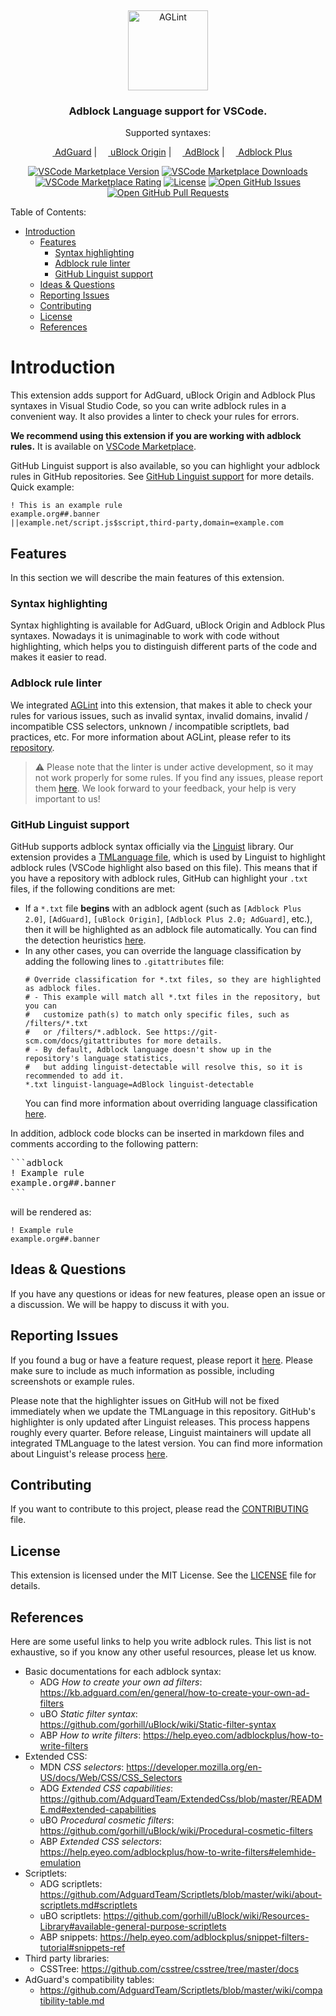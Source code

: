 &nbsp;
<p align="center">
    <img alt="AGLint" src="https://cdn.adguard.com/website/github.com/AGLint/aglint_512x512.png" width="128px">
</p>
<h3 align="center">Adblock Language support for VSCode.</h3>
<p align="center">
    Supported syntaxes:
</p>
<p align="center">
    <a href="https://adguard.com/"><img src="https://cdn.adguard.com/website/github.com/AGLint/adg_logo_128x128.png" width="14px"> AdGuard</a> |
    <a href="https://github.com/gorhill/uBlock"><img src="https://cdn.adguard.com/website/github.com/AGLint/ubo_logo_128x128.png" width="14px"> uBlock Origin</a> |
    <a href="https://getadblock.com"><img src="https://cdn.adguard.com/website/github.com/AGLint/ab_logo_128x128.png" width="14px"> AdBlock</a> |
    <a href="https://adblockplus.org/"><img src="https://cdn.adguard.com/website/github.com/AGLint/abp_logo_128x128.png" width="14px"> Adblock Plus</a>
</p>

<p align="center">
    <a href="https://marketplace.visualstudio.com/items?itemName=adguard.adblock"><img src="https://img.shields.io/visual-studio-marketplace/v/adguard.adblock" alt="VSCode Marketplace Version" /></a>
    <a href="https://marketplace.visualstudio.com/items?itemName=adguard.adblock"><img src="https://img.shields.io/visual-studio-marketplace/d/adguard.adblock" alt="VSCode Marketplace Downloads" /></a>
    <a href="https://marketplace.visualstudio.com/items?itemName=adguard.adblock"><img src="https://img.shields.io/visual-studio-marketplace/r/adguard.adblock" alt="VSCode Marketplace Rating" /></a>
    <a href="https://github.com/ameshkov/VscodeAdblockSyntax/blob/master/LICENSE.md"><img src="https://img.shields.io/github/license/ameshkov/VscodeAdblockSyntax" alt="License" /></a>
    <a href="https://github.com/ameshkov/VscodeAdblockSyntax/issues"><img src="https://img.shields.io/github/issues/ameshkov/VscodeAdblockSyntax" alt="Open GitHub Issues" /></a>
    <a href="https://github.com/ameshkov/VscodeAdblockSyntax/pulls"><img src="https://img.shields.io/github/issues-pr/ameshkov/VscodeAdblockSyntax" alt="Open GitHub Pull Requests" /></a>
</p>

Table of Contents:
- [Introduction](#introduction)
  - [Features](#features)
    - [Syntax highlighting](#syntax-highlighting)
    - [Adblock rule linter](#adblock-rule-linter)
    - [GitHub Linguist support](#github-linguist-support)
  - [Ideas \& Questions](#ideas--questions)
  - [Reporting Issues](#reporting-issues)
  - [Contributing](#contributing)
  - [License](#license)
  - [References](#references)

# Introduction

This extension adds support for AdGuard, uBlock Origin and Adblock Plus syntaxes in Visual Studio Code, so you can write adblock rules in a convenient way. It also provides a linter to check your rules for errors. 

**We recommend using this extension if you are working with adblock rules.** It is available on [VSCode Marketplace](https://marketplace.visualstudio.com/items?itemName=adguard.adblock).

GitHub Linguist support is also available, so you can highlight your adblock rules in GitHub repositories. See [GitHub Linguist support](#github-linguist-support) for more details. Quick example:

```adblock
! This is an example rule
example.org##.banner
||example.net/script.js$script,third-party,domain=example.com
```

## Features

In this section we will describe the main features of this extension.

### Syntax highlighting

Syntax highlighting is available for AdGuard, uBlock Origin and Adblock Plus syntaxes. Nowadays it is unimaginable to work with code without highlighting, which helps you to distinguish different parts of the code and makes it easier to read.

### Adblock rule linter

We integrated [AGLint](https://github.com/AdguardTeam/AGLint) into this extension, that makes it able to check your rules for various issues, such as invalid syntax, invalid domains, invalid / incompatible CSS selectors, unknown / incompatible scriptlets, bad practices, etc. For more information about AGLint, please refer to its [repository](https://github.com/AdguardTeam/AGLint).

> :warning: Please note that the linter is under active development, so it may not work properly for some rules. If you find any issues, please report them [here](https://github.com/AdguardTeam/AGLint/issues). We look forward to your feedback, your help is very important to us!

### GitHub Linguist support

GitHub supports adblock syntax officially via the [Linguist](https://github.com/github/linguist) library. Our extension provides a [TMLanguage file](https://github.com/ameshkov/VscodeAdblockSyntax/blob/master/syntaxes/adblock.tmLanguage.json), which is used by Linguist to highlight adblock rules (VSCode highlight also based on this file). This means that if you have a repository with adblock rules, GitHub can highlight your `.txt` files, if the following conditions are met:
- If a `*.txt` file **begins** with an adblock agent (such as `[Adblock Plus 2.0]`, `[AdGuard]`, `[uBlock Origin]`, `[Adblock Plus 2.0; AdGuard]`, etc.), then it will be highlighted as an adblock file automatically. You can find the detection heuristics [here](https://github.com/github/linguist/blob/c1c34e5260797b4d598f5ec76f19723bfc5a1894/lib/linguist/heuristics.yml#L708-L728).
- In any other cases, you can override the language classification by adding the following lines to `.gitattributes` file:
  ```gitattributes
  # Override classification for *.txt files, so they are highlighted as adblock files.
  # - This example will match all *.txt files in the repository, but you can
  #   customize path(s) to match only specific files, such as /filters/*.txt
  #   or /filters/*.adblock. See https://git-scm.com/docs/gitattributes for more details.
  # - By default, Adblock language doesn't show up in the repository's language statistics,
  #   but adding linguist-detectable will resolve this, so it is recommended to add it.
  *.txt linguist-language=AdBlock linguist-detectable
  ```
  You can find more information about overriding language classification [here](https://github.com/github/linguist/blob/master/docs/overrides.md).

In addition, adblock code blocks can be inserted in markdown files and comments according to the following pattern:

<pre>
```adblock
! Example rule
example.org##.banner
```
</pre>

will be rendered as:

```adblock
! Example rule
example.org##.banner
```

## Ideas & Questions

If you have any questions or ideas for new features, please open an issue or a discussion. We will be happy to discuss it with you.

## Reporting Issues

If you found a bug or have a feature request, please report it [here](https://github.com/ameshkov/VscodeAdblockSyntax/issues). Please make sure to include as much information as possible, including screenshots or example rules.

Please note that the highlighter issues on GitHub will not be fixed immediately when we update the TMLanguage in this repository. GitHub's highlighter is only updated after Linguist releases. This process happens roughly every quarter. Before release, Linguist maintainers will update all integrated TMLanguage to the latest version. You can find more information about Linguist's release process [here](https://github.com/github/linguist/blob/master/docs/releasing.md).

## Contributing

If you want to contribute to this project, please read the [CONTRIBUTING](https://github.com/ameshkov/VscodeAdblockSyntax/blob/master/CONTRIBUTING.md) file.

## License

This extension is licensed under the MIT License. See the [LICENSE](LICENSE.md) file for details.

## References

Here are some useful links to help you write adblock rules. This list is not exhaustive, so if you know any other useful resources, please let us know.

- Basic documentations for each adblock syntax:
  - ADG _How to create your own ad filters_: https://kb.adguard.com/en/general/how-to-create-your-own-ad-filters
  - uBO _Static filter syntax_: https://github.com/gorhill/uBlock/wiki/Static-filter-syntax
  - ABP _How to write filters_: https://help.eyeo.com/adblockplus/how-to-write-filters
- Extended CSS:
  - MDN _CSS selectors_: https://developer.mozilla.org/en-US/docs/Web/CSS/CSS_Selectors
  - ADG _Extended CSS capabilities_: https://github.com/AdguardTeam/ExtendedCss/blob/master/README.md#extended-capabilities
  - uBO _Procedural cosmetic filters_: https://github.com/gorhill/uBlock/wiki/Procedural-cosmetic-filters
  - ABP _Extended CSS selectors_: https://help.eyeo.com/adblockplus/how-to-write-filters#elemhide-emulation
- Scriptlets:
  - ADG scriptlets: https://github.com/AdguardTeam/Scriptlets/blob/master/wiki/about-scriptlets.md#scriptlets
  - uBO scriptlets: https://github.com/gorhill/uBlock/wiki/Resources-Library#available-general-purpose-scriptlets
  - ABP snippets: https://help.eyeo.com/adblockplus/snippet-filters-tutorial#snippets-ref
- Third party libraries:
  - CSSTree: https://github.com/csstree/csstree/tree/master/docs
- AdGuard's compatibility tables:
  - https://github.com/AdguardTeam/Scriptlets/blob/master/wiki/compatibility-table.md
